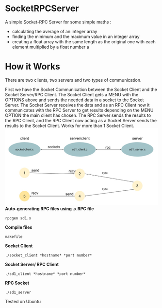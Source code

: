 # SocketRPCServer
A simple Socket-RPC Server for some simple maths : 

- calculating the average of an integer array
- finding the minimum and the maximum value in an integer array
- creating a float array with the same length as the original one with each element multiplied by a float number a

# How it Works
There are two clients, two servers and two types of communication. 

First we have the Socket Communication between the Socket Client and the Socket Server/RPC Client. The Socket Client gets a MENU with the OPTIONS above and sends the needed data in a socket to the Socket Server. The Socket Server receives the data and as an RPC Client now it communicates with the RPC Server to get results depending on the MENU OPTION the main client has chosen. The RPC Server sends the results to the RPC Client, and the RPC Client now acting as a Socket Server sends the results to the Socket Client. 
Works for more than 1 Socket Client. 
![Comminucation](https://github.com/beecadox/SocketRPCServer/blob/master/communication.jpg?raw=true)
**Auto-generating RPC files using .x RPC file**
 ```
 rpcgen sd1.x 
 ```
 **Compile files**
  ```
 makefile
 ```
**Socket Client**
 ```
./socket_client *hostname* *port number*
 ```
**Socket Server/ RPC Client**
 ```
./sd1_client *hostname* *port number*
 ```
**RPC Socket**
 ```
./sd1_server 
 ```
 
 Tested on Ubuntu
